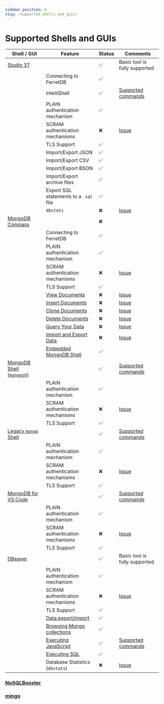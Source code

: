 ```yaml
---
sidebar_position: 6
slug: /supported_shells_and_guis/
---
```


# Supported Shells and GUIs

<!--
    blah blah blah
-->

| Shell / GUI                            | Feature                                 | Status      | Comments                                                   |
| -------------------------------------- | --------------------------------------- | ----------- | ---------------------------------------------------------- |
| [Studio 3T](https://studio3t.com/)     |                                         | ✅          | Basic tool is fully supported                              |
|                                        | Connecting to FerretDB                  | ✅          |                                                            |
|                                        | IntelliShell                            | ✅          | [Supported commands](/website/docs/reference/supported_commands.md)                              |
|                                        | PLAIN authentication mechanism          | ✅          |                                                            |
|                                        | SCRAM authentication mechanisms         | ❌          | [Issue](https://github.com/FerretDB/FerretDB/issues/2012)  |
|                                        | TLS Support                             | ✅          |                                                            |
|                                        | Import/Export JSON                      | ✅          |                                                            |
|                                        | Import/Export CSV                       | ✅          |                                                            |
|                                        | Import/Export BSON                      | ✅          |                                                            |
|                                        | Import/Export archive files             | ✅          |                                                            |
|                                        | Export SQL statements to a `.sql` file  | ✅          |                                                            |
|                                        | `dbstats`                            | ❌          | [Issue](https://github.com/FerretDB/FerretDB/issues/1346)  |
| [MongoDB Compass](https://www.mongodb.com/products/compass) |                    | ❌          |                           |
|                                        | Connecting to FerretDB                  | ✅          |                                                            |
|                                        | PLAIN authentication mechanism          | ✅          |                                                            |
|                                        | SCRAM authentication mechanisms         | ❌          | [Issue](https://github.com/FerretDB/FerretDB/issues/2012)  |
|                                        | TLS Support                             | ✅          |                                                            |
|                                        | [View Documents](https://www.mongodb.com/docs/compass/current/documents/view/)        | ❌    | [Issue](https://github.com/FerretDB/FerretDB/issues/1346) |
|                                        | [Insert Documents](https://www.mongodb.com/docs/compass/current/documents/insert/)    | ❌    | [Issue](https://github.com/FerretDB/FerretDB/issues/1346) |                                                                   |
|                                        | [Clone Documents](https://www.mongodb.com/docs/compass/current/documents/clone/)      | ❌    | [Issue](https://github.com/FerretDB/FerretDB/issues/1346) |
|                                        | [Delete Documents](https://www.mongodb.com/docs/compass/current/documents/delete/)    | ❌    | [Issue](https://github.com/FerretDB/FerretDB/issues/1346) |
|                                        | [Query Your Data](https://www.mongodb.com/docs/compass/current/query/filter/)         | ❌    | [Issue](https://github.com/FerretDB/FerretDB/issues/1346) |
|                                        | [Import and Export Data](https://www.mongodb.com/docs/compass/current/import-export/) | ❌    | [Issue](https://github.com/FerretDB/FerretDB/issues/1346) |
|                                        | [Embedded MongoDB Shell](https://www.mongodb.com/docs/compass/current/embedded-shell/)| ✅    |                                                           |
| [MongoDB Shell (`mongosh`)](https://www.mongodb.com/docs/mongodb-shell/)|          | ✅    | [Supported commands](/website/docs/reference/supported_commands.md) |
|                                        | PLAIN authentication mechanism          | ✅          |                                                            |
|                                        | SCRAM authentication mechanisms         | ❌          | [Issue](https://github.com/FerretDB/FerretDB/issues/2012)  |
|                                        | TLS Support                             | ✅          |                                                            |
| [Legacy `mongo` Shell](https://www.mongodb.com/docs/v5.0/reference/program/mongo/)|          | ✅    | [Supported commands](/website/docs/reference/supported_commands.md) |
|                                        | PLAIN authentication mechanism          | ✅          |                                                            |
|                                        | SCRAM authentication mechanisms         | ❌          | [Issue](https://github.com/FerretDB/FerretDB/issues/2012)  |
|                                        | TLS Support                             | ✅          |                                                            |
| [MongoDB for VS Code](https://www.mongodb.com/products/vs-code) |          | ✅    | [Supported commands](/website/docs/reference/supported_commands.md) |
|                                        | PLAIN authentication mechanism          | ✅          |                                                            |
|                                        | SCRAM authentication mechanisms         | ❌          | [Issue](https://github.com/FerretDB/FerretDB/issues/2012)  |
|                                        | TLS Support                             | ✅          |
| [DBeaver](https://dbeaver.com/docs/wiki/MongoDB/)|          | ✅    | Basic tool is fully supported |
|                                        | PLAIN authentication mechanism          | ✅          |                                                            |
|                                        | SCRAM authentication mechanisms         | ❌          | [Issue](https://github.com/FerretDB/FerretDB/issues/2012)  |
|                                        | TLS Support                             | ✅          |
|                                        | [Data export/import](https://dbeaver.com/docs/wiki/Data-transfer/)                    | ✅          |                                                            |
|                                        | [Browsing Mongo collections](https://dbeaver.com/docs/wiki/MongoDB/#browsing-mongo-collections)                    | ✅          |                                                            |
|                                        | [Executing JavaScript](https://dbeaver.com/docs/wiki/MongoDB/#executing-javascript)                    | ✅          | [Supported commands](/website/docs/reference/supported_commands.md)                                                           |
|                                        | [Executing SQL](https://dbeaver.com/docs/wiki/MongoDB/#executing-sql)                    | ✅          |                                                            |                                                  |
|                                        | Database Statistics (`dbstats`) | ❌    | [Issue](https://github.com/FerretDB/FerretDB/issues/1346) |

### [NoSQLBooster](https://nosqlbooster.com/)

### [mingo](https://mingo.io/)
